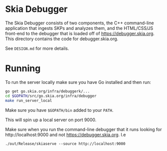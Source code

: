 Skia Debugger
=============

The Skia Debugger consists of two components, the C++ command-line application
that ingests SKPs and analyzes them, and the HTML/CSS/JS front-end to the
debugger that is loaded off of https://debugger.skia.org. This directory
contains the code for debugger.skia.org.

See `DESIGN.md` for more details.


Running
=======

To run the server locally make sure you have Go installed and then run:

~~~~bash
go get go.skia.org/infra/debuggerk/...
cd $GOPATH/src/go.skia.org/infra/debugger
make run_server_local
~~~~

Make sure you have `$GOPATH/bin` added to your `PATH`.

This will spin up a local server on port 9000.

Make sure when you run the command-line debugger that it runs looking for
http://localhost:9000 and not https://debugger.skia.org. I.e

    ./out/Release/skiaserve --source http://localhost:9000

